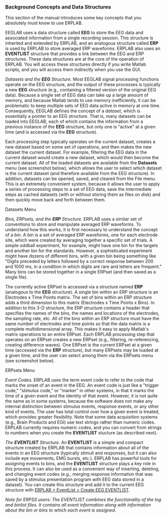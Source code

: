 ### Background Concepts and Data Structures
This section of the manual introduces some key concepts that you absolutely must know to use ERPLAB.

EEGLAB uses a data structure called **EEG** to store the EEG data and associated information from a single recording session.  This structure is inherited and extended by ERPLAB, and an analogous structure called **ERP** is used by ERPLAB to store averaged ERP waveforms.  ERPLAB also uses an **EVENTLIST** structure that provides a link between the EEG and ERP structures. These data structures are at the core of the operation of ERPLAB.  You will access these structures directly if you write Matlab scripts, and you will access them indirectly when you use the GUI.

_Datasets and the **EEG** Structure._  Most EEGLAB signal processing functions operate on the EEG structure, and the output of these processes is typically a new **EEG** structure (e.g., containing a filtered version of the original EEG data).  Because a single set of EEG data can take up a large amount of memory, and because Matlab tends to use memory inefficiently, it can be problematic to keep multiple sets of EEG data active in memory at one time.  Consequently, EEGLAB defines the concept of a _dataset_, which is essentially a pointer to an EEG structure.  That is, many datasets can be loaded into EEGLAB, each of which contains the information from a previous instance of the **EEG** structure, but only one is "active" at a given time (and is accessed via the **EEG** structure).

Each processing step typically operates on the current dataset, creates a new dataset based on some set of operations, and then makes the new dataset the current dataset.  For example, filtering the EEG data in the current dataset would create a new dataset, which would then become the current dataset.  All of the loaded datasets are available from the **Datasets** menu (see screenshot below), which allows the user to select which dataset is the current dataset (and therefore available from the EEG structure).  In addition, datasets can be opened, saved, and cleared from the File menu.  This is an extremely convenient system, because it allows the user to apply a series of processing steps to a set of EEG data, save the intermediate steps as cached datasets (with or without storing them as files on disk) and then quickly move back and forth between them. 

Datasets Menu

_Bins, ERPsets, and the **ERP** Structure._  ERPLAB uses a similar set of conventions to store and manipulate averaged ERP waveforms.  To understand how this works, it is first necessary to understand the concept of a _bin_.  A bin is a set of averaged ERP waveforms, one for each electrode site, which were created by averaging together a specific set of trials.  A simple oddball experiment, for example, might have one bin for the targets and another bin for the standards.  However, a sophisticated experiment might have dozens of different bins, with a given bin being something like "Digits preceded by letters followed by a correct response between 200 and 1000 ms, in a condition in which digits are rare and letters are frequent."  Many bins can be stored together in a single ERPset (and then saved as a single file).

The currently active ERPset is accessed via a structure named **ERP** (analogous to the **EEG** structure). A single bin within an ERP structure is an Electrodes x Time Points matrix.  The set of bins within an ERP structure adds a third dimension to this matrix (Electrodes x Time Points x Bins).  In addition to this 3-D structure, the ERP structure contains a header that specifies the names of the bins, the names and locations of the electrodes, the sampling rate, etc. All of the bins within an ERP structure must have the same number of electrodes and time points so that the data matrix is a complete multidimensional array. This makes it easy to apply Matlab's matrix operations to an entire ERPset.  Each ERPLAB processing step that operates on an ERPset creates a new ERPset (e.g., filtering, re-referencing, creating difference waves).  One ERPset is the current ERPset at a given time (accessed via the **ERP** structure), but many ERPsets may be loaded at a given time, and the user can select among them via the ERPsets menu (see screenshot below).

ERPsets Menu

_Event Codes._  ERPLAB uses the term event code to refer to the code that marks the onset of an event in the EEG.  An event code is just like a "trigger code," "stimulus code," or "marker" in other systems, in that it marks the time of a given event and the identity of that event.  However, it is not quite the same as in some systems, because the software does not make any internal distinction between stimulus events, response events, or any other kind of events.  The user has total control over how a given event is treated, which provides greater flexibility. Note that some data acquisition systems (e.g., Brain Products and EGI) use text strings rather than numeric codes. ERPLAB currently requires numeric codes, and you can convert from strings to numbers when you create the **EVENTLIST** stucture (as described next).

_The **EVENTLIST** Structure._  An **EVENTLIST** is a simple and compact structure created by ERPLAB that contains information about all of the events in an EEG structure (typically stimuli and responses, but it can also include eye movements, EMG bursts, etc.). ERPLAB has powerful tools for assigning events to bins, and the **EVENTLIST** structure plays a key role in this process.  It can also be used as a convenient way of inserting, deleting, and changing event codes (e.g., merging response information that was saved by a stimulus presentation program with EEG data stored in a dataset). You can create this structure and add it to the current EEG structure with [ERPLAB > EventList > Create EEG EVENTLIST](https://github.com/lucklab/erplab/wiki/Creating-An-EVENTLIST).

_Note for ERPSS users:  The EVENTLIST combines the functionality of the log and binlist files.  It contains all event information along with information about the bin or bins to which each event is assigned._
